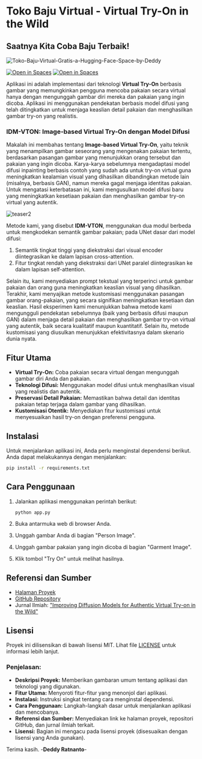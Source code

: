 # Toko Baju Virtual - Virtual Try-On in the Wild

## Saatnya Kita Coba Baju Terbaik!
![Toko-Baju-Virtual-Gratis-a-Hugging-Face-Space-by-Deddy](https://github.com/user-attachments/assets/9367013d-11f3-47b0-ada6-ce1091e5cc25)

[![Open in Spaces](https://huggingface.co/datasets/huggingface/badges/resolve/main/open-in-hf-spaces-xl.svg)](https://deddy-toko-baju-virtual-gratis.hf.space)
[![Open in Spaces](https://huggingface.co/datasets/huggingface/badges/resolve/main/open-in-hf-spaces-xl-dark.svg)](https://deddy-toko-baju-virtual-gratis.hf.space)


Aplikasi ini adalah implementasi dari teknologi **Virtual Try-On** berbasis gambar yang memungkinkan pengguna mencoba pakaian secara virtual hanya dengan mengunggah gambar diri mereka dan pakaian yang ingin dicoba. Aplikasi ini menggunakan pendekatan berbasis model difusi yang telah ditingkatkan untuk menjaga keaslian detail pakaian dan menghasilkan gambar try-on yang realistis.

### IDM-VTON: Image-based Virtual Try-On dengan Model Difusi

Makalah ini membahas tentang **Image-based Virtual Try-On**, yaitu teknik yang menampilkan gambar seseorang yang mengenakan pakaian tertentu, berdasarkan pasangan gambar yang menunjukkan orang tersebut dan pakaian yang ingin dicoba. Karya-karya sebelumnya mengadaptasi model difusi inpainting berbasis contoh yang sudah ada untuk try-on virtual guna meningkatkan kealamian visual yang dihasilkan dibandingkan metode lain (misalnya, berbasis GAN), namun mereka gagal menjaga identitas pakaian. Untuk mengatasi keterbatasan ini, kami mengusulkan model difusi baru yang meningkatkan kesetiaan pakaian dan menghasilkan gambar try-on virtual yang autentik.

![teaser2](https://github.com/user-attachments/assets/c734e450-d8a9-486d-a184-33543ba6b996)

Metode kami, yang disebut **IDM-VTON**, menggunakan dua modul berbeda untuk mengkodekan semantik gambar pakaian; pada UNet dasar dari model difusi:
1. Semantik tingkat tinggi yang diekstraksi dari visual encoder diintegrasikan ke dalam lapisan cross-attention.
2. Fitur tingkat rendah yang diekstraksi dari UNet paralel diintegrasikan ke dalam lapisan self-attention.

Selain itu, kami menyediakan prompt tekstual yang terperinci untuk gambar pakaian dan orang guna meningkatkan keaslian visual yang dihasilkan. Terakhir, kami menyajikan metode kustomisasi menggunakan pasangan gambar orang-pakaian, yang secara signifikan meningkatkan kesetiaan dan keaslian. Hasil eksperimen kami menunjukkan bahwa metode kami mengungguli pendekatan sebelumnya (baik yang berbasis difusi maupun GAN) dalam menjaga detail pakaian dan menghasilkan gambar try-on virtual yang autentik, baik secara kualitatif maupun kuantitatif. Selain itu, metode kustomisasi yang diusulkan menunjukkan efektivitasnya dalam skenario dunia nyata.

## Fitur Utama
- **Virtual Try-On:** Coba pakaian secara virtual dengan mengunggah gambar diri Anda dan pakaian.
- **Teknologi Difusi:** Menggunakan model difusi untuk menghasilkan visual yang realistis dan autentik.
- **Preservasi Detail Pakaian:** Memastikan bahwa detail dan identitas pakaian tetap terjaga dalam gambar yang dihasilkan.
- **Kustomisasi Otentik:** Menyediakan fitur kustomisasi untuk menyesuaikan hasil try-on dengan preferensi pengguna.

## Instalasi

Untuk menjalankan aplikasi ini, Anda perlu menginstal dependensi berikut. Anda dapat melakukannya dengan menjalankan:

```bash
pip install -r requirements.txt
```

## Cara Penggunaan

1. Jalankan aplikasi menggunakan perintah berikut:

   ```bash
   python app.py
   ```

2. Buka antarmuka web di browser Anda.
3. Unggah gambar Anda di bagian "Person Image".
4. Unggah gambar pakaian yang ingin dicoba di bagian "Garment Image".
5. Klik tombol "Try On" untuk melihat hasilnya.

## Referensi dan Sumber

- [Halaman Proyek](https://idm-vton.github.io/)
- [GitHub Repository](https://github.com/yisol/IDM-VTON?tab=readme-ov-file)
- Jurnal Ilmiah: ["Improving Diffusion Models for Authentic Virtual Try-on in the Wild"](https://arxiv.org/abs/2403.05139)

## Lisensi

Proyek ini dilisensikan di bawah lisensi MIT. Lihat file [LICENSE](LICENSE) untuk informasi lebih lanjut.

### Penjelasan:
- **Deskripsi Proyek:** Memberikan gambaran umum tentang aplikasi dan teknologi yang digunakan.
- **Fitur Utama:** Menyoroti fitur-fitur yang menonjol dari aplikasi.
- **Instalasi:** Instruksi singkat tentang cara menginstal dependensi.
- **Cara Penggunaan:** Langkah-langkah dasar untuk menjalankan aplikasi dan mencobanya.
- **Referensi dan Sumber:** Menyediakan link ke halaman proyek, repositori GitHub, dan jurnal ilmiah terkait.
- **Lisensi:** Bagian ini mengacu pada lisensi proyek (disesuaikan dengan lisensi yang Anda gunakan).

Terima kasih.
-**Deddy Ratnanto**-
